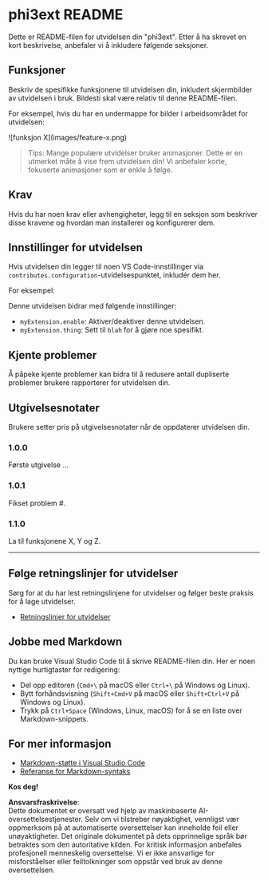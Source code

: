 # phi3ext README

Dette er README-filen for utvidelsen din "phi3ext". Etter å ha skrevet en kort beskrivelse, anbefaler vi å inkludere følgende seksjoner.

## Funksjoner

Beskriv de spesifikke funksjonene til utvidelsen din, inkludert skjermbilder av utvidelsen i bruk. Bildesti skal være relativ til denne README-filen.

For eksempel, hvis du har en undermappe for bilder i arbeidsområdet for utvidelsen:

\!\[funksjon X\]\(images/feature-x.png\)

> Tips: Mange populære utvidelser bruker animasjoner. Dette er en utmerket måte å vise frem utvidelsen din! Vi anbefaler korte, fokuserte animasjoner som er enkle å følge.

## Krav

Hvis du har noen krav eller avhengigheter, legg til en seksjon som beskriver disse kravene og hvordan man installerer og konfigurerer dem.

## Innstillinger for utvidelsen

Hvis utvidelsen din legger til noen VS Code-innstillinger via `contributes.configuration`-utvidelsespunktet, inkludér dem her.

For eksempel:

Denne utvidelsen bidrar med følgende innstillinger:

* `myExtension.enable`: Aktiver/deaktiver denne utvidelsen.
* `myExtension.thing`: Sett til `blah` for å gjøre noe spesifikt.

## Kjente problemer

Å påpeke kjente problemer kan bidra til å redusere antall dupliserte problemer brukere rapporterer for utvidelsen din.

## Utgivelsesnotater

Brukere setter pris på utgivelsesnotater når de oppdaterer utvidelsen din.

### 1.0.0

Første utgivelse ...

### 1.0.1

Fikset problem #.

### 1.1.0

La til funksjonene X, Y og Z.

---

## Følge retningslinjer for utvidelser

Sørg for at du har lest retningslinjene for utvidelser og følger beste praksis for å lage utvidelser.

* [Retningslinjer for utvidelser](https://code.visualstudio.com/api/references/extension-guidelines?WT.mc_id=aiml-137032-kinfeylo)

## Jobbe med Markdown

Du kan bruke Visual Studio Code til å skrive README-filen din. Her er noen nyttige hurtigtaster for redigering:

* Del opp editoren (`Cmd+\` på macOS eller `Ctrl+\` på Windows og Linux).
* Bytt forhåndsvisning (`Shift+Cmd+V` på macOS eller `Shift+Ctrl+V` på Windows og Linux).
* Trykk på `Ctrl+Space` (Windows, Linux, macOS) for å se en liste over Markdown-snippets.

## For mer informasjon

* [Markdown-støtte i Visual Studio Code](http://code.visualstudio.com/docs/languages/markdown?WT.mc_id=aiml-137032-kinfeylo)
* [Referanse for Markdown-syntaks](https://help.github.com/articles/markdown-basics/)

**Kos deg!**

**Ansvarsfraskrivelse**:  
Dette dokumentet er oversatt ved hjelp av maskinbaserte AI-oversettelsestjenester. Selv om vi tilstreber nøyaktighet, vennligst vær oppmerksom på at automatiserte oversettelser kan inneholde feil eller unøyaktigheter. Det originale dokumentet på dets opprinnelige språk bør betraktes som den autoritative kilden. For kritisk informasjon anbefales profesjonell menneskelig oversettelse. Vi er ikke ansvarlige for misforståelser eller feiltolkninger som oppstår ved bruk av denne oversettelsen.